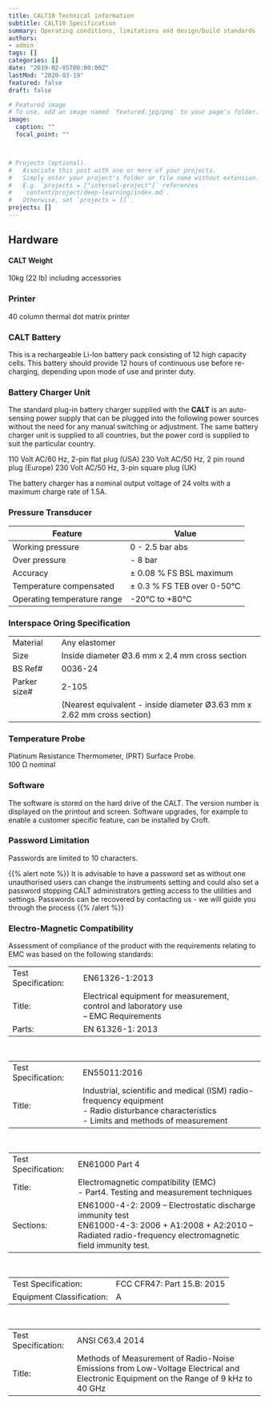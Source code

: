 ```yaml
---
title: CALT10 Technical information
subtitle: CALT10 Specification
summary: Operating conditions, limitations and design/build standards
authors:
- admin
tags: []
categories: []
date: "2019-02-05T00:00:00Z"
lastMod: "2020-03-19"
featured: false
draft: false

# Featured image
# To use, add an image named `featured.jpg/png` to your page's folder.
image:
  caption: ""
  focal_point: ""



# Projects (optional).
#   Associate this post with one or more of your projects.
#   Simply enter your project's folder or file name without extension.
#   E.g. `projects = ["internal-project"]` references
#   `content/project/deep-learning/index.md`.
#   Otherwise, set `projects = []`.
projects: []
---
```




## Hardware

#### CALT Weight
10kg (22 lb) including accessories

### Printer
40 column thermal dot matrix printer

### CALT Battery                         
This is a rechargeable Li-Ion battery pack consisting of 12 high capacity cells.
This battery should provide 12 hours of continuous use before re-charging, depending upon mode of use and printer duty.

### Battery Charger Unit
The standard plug-in battery charger supplied with the **CALT** is an auto-sensing power supply that can be plugged into the following power sources without the need for any manual switching or adjustment.  The same battery charger unit is supplied to all countries, but the power cord is supplied to suit the particular country.

110 Volt AC/60 Hz, 2-pin flat plug (USA)
230 Volt AC/50 Hz, 2 pin round plug (Europe)
230 Volt AC/50 Hz, 3-pin square plug (UK)

The battery charger has a nominal output voltage of 24 volts with a maximum charge rate of 1.5A.

### Pressure Transducer
|    Feature  | Value |
|-----------------------|-------------------------------|
|Working pressure  | 0 - 2.5 bar abs |
|Over pressure		|	-           8 bar |
|Accuracy				|	± 0.08 % FS BSL maximum |
|Temperature compensated |		± 0.3 % FS TEB over 0-50°C |
|Operating temperature range |	-20°C to +80°C |

### Interspace O­ring Specification
|   |  |
|----|----|
|Material | Any elastomer |
|Size|	Inside diameter Ø3.6 mm x 2.4 mm cross section
|BS Ref# | 0036-24 |
|Parker size# |	2-105|
||(Nearest equivalent - inside diameter Ø3.63 mm x 2.62 mm cross section)

### Temperature Probe
Platinum Resistance Thermometer, (PRT) Surface Probe.   
100 Ω nominal

### Software
The software is stored on the hard drive of the CALT. The version number is displayed on the printout and screen.  Software upgrades, for example to enable a customer specific feature, can be installed by Croft.

### Password Limitation
Passwords are limited to 10 characters.

{{% alert note %}}
It is advisable to have a password set as without one unauthorised users can change the instruments setting and could also set a password stopping CALT administrators getting access to the utilities and settings.  Passwords can be recovered by contacting us - we will guide you through the process
{{% /alert %}}

### Electro-Magnetic Compatibility
Assessment of compliance of the product with the requirements relating to EMC was based on the following standards:

|  |  |
|--|--|
|Test Specification:  | EN61326-1:2013  |
|Title:  |Electrical equipment for measurement, control and laboratory use <br> – EMC Requirements  |
|Parts:  | EN 61326-1: 2013 |
<br>

|  |  |
|--|--|
|Test Specification: | EN55011:2016 |
|Title: | Industrial, scientific and medical (ISM) radio-frequency equipment <br>  - Radio disturbance characteristics <br>- Limits and methods of measurement |
<br>

|  |  |
|--|--|
|Test Specification: | EN61000 Part 4|
|Title:   | Electromagnetic compatibility (EMC) <br>- Part4. Testing and measurement techniques|
Sections: |  EN61000-4-2: 2009 – Electrostatic discharge immunity test <br> EN61000-4-3: 2006 + A1:2008 + A2:2010 – Radiated radio-frequency electromagnetic field immunity test.|
<br>

|  |  |
|--|--|
|Test Specification:| 		FCC CFR47: Part 15.B: 2015 |
|Equipment Classification:| 	A |
<br>

|  |  |
|--|--|
|Test Specification:| ANSI C63.4 2014 |
|Title: |	Methods of Measurement of Radio-Noise Emissions from Low-Voltage Electrical and Electronic Equipment on the Range of 9 kHz to 40 GHz|
